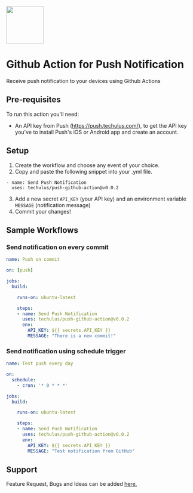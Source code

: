 <img width="100" src="https://push.techulus.com/static/media/logo.5b69d510.svg"/>

# Github Action for Push Notification
Receive push notification to your devices using Github Actions

## Pre-requisites

To run this action you'll need:

- An API key from Push (https://push.techulus.com/), to get the API key you've to install Push's iOS or Android app and create an account.

## Setup

1. Create the workflow and choose any event of your choice.
2. Copy and paste the following snippet into your .yml file.
```
- name: Send Push Notification
  uses: techulus/push-github-action@v0.0.2
```
3. Add a new secret `API_KEY` (your API key) and an environment variable `MESSAGE` (notification message)
4. Commit your changes!

## Sample Workflows

### Send notification on every commit

```yaml
name: Push on commit

on: [push]

jobs:
  build:

    runs-on: ubuntu-latest

    steps:
    - name: Send Push Notification
      uses: techulus/push-github-action@v0.0.2
      env:
        API_KEY: ${{ secrets.API_KEY }}
        MESSAGE: "There is a new commit!"
```

### Send notification using schedule trigger

```yaml
name: Test push every day

on: 
  schedule:
    - cron: '* 0 * * *'

jobs:
  build:

    runs-on: ubuntu-latest

    steps:
    - name: Send Push Notification
      uses: techulus/push-github-action@v0.0.2
      env:
        API_KEY: ${{ secrets.API_KEY }}
        MESSAGE: "Test notification from GitHub"
```

## Support
Feature Request, Bugs and Ideas can be added [here.](https://pushbytechulus.freshdesk.com/support/tickets/new)
